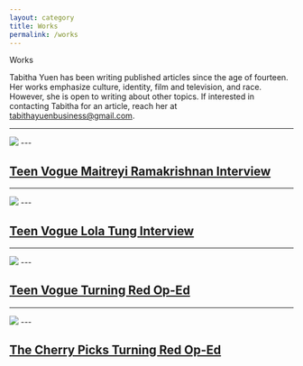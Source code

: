 ```yaml
---
layout: category
title: Works
permalink: /works
---
```


Works

Tabitha Yuen has been writing published articles since the age of fourteen. Her works emphasize culture, identity, film and television, and race. However, she is open to writing about other topics. If interested in contacting Tabitha for an article, reach her at tabithayuenbusiness@gmail.com.

---
<img src="{{ site.baseurl }}/assets/img/maitreyi ramakrishnan.jpg">
---

## [Teen Vogue Maitreyi Ramakrishnan Interview](https://www.teenvogue.com/story/never-have-i-ever-season-3-maitreyi-ramakrishnan-interview)


---
<img src="{{ site.baseurl }}/assets/img/lolatung.jpg">
---

## [Teen Vogue Lola Tung Interview](https://www.teenvogue.com/story/the-summer-i-turned-pretty-star-lola-tung-on-self-love-asian-representation-and-taylor-swift)

---
<img src="{{ site.baseurl }}/assets/img/teenvoguemei.jpg">
---

## [Teen Vogue Turning Red Op-Ed](https://www.teenvogue.com/story/turning-red-made-me-feel-understood-as-a-chinese-american-teen)

---
<img src="{{ site.baseurl }}/assets/img/turningredcherry.jpg">
---

## [The Cherry Picks Turning Red Op-Ed](https://www.thecherrypicks.com/stories/turning-red-teenage-girl/)
